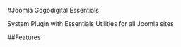 #Joomla Gogodigital Essentials

System Plugin with Essentials Utilities for all Joomla sites

##Features


